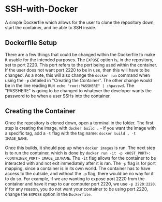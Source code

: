 # SSH-with-Docker
A simple Dockerfile which allows for the user to clone the repository down, start the container, and be able to SSH inside. 


## Dockerfile Setup
There are a few things that could be changed within the Dockerfile to make it usable for the intended purposes. The `EXPOSE` option is, in the repository, set to port 2220. This port refers to the port being used within the container. If the user does not want port 2220 to be in use, then this will have to be changed. As a note, this will also change the `docker run` command when using the `-p` detailed in "Creating the Container". 
The other change would be in the line reading `RUN echo "root:PASSHERE" | chpasswd`. The "PASSHERE" is going to be changed to whatever the developer wants the password to be when a user SSHs into the container.

## Creating the Container
Once the repository is cloned down, open a terminal in the folder. 
The first step is creating the image, with `docker build .` - if you want the image with a specific tag, add a `-t` flag with the tag name: `docker build . -t IMAGE_NAME`.

Once this builds, it should pop up when `docker images` is run. The next step is to run the container, which is done by `docker run -it -p <HOST_PORT>:<CONTAINER_PORT> IMAGE_ID/NAME`.
The `-it` flag allows for the container to be interacted with and not exit immediately after it is ran. The `-p` flag is for port mapping, since a container is in its own world. The container has to have access to the outside, and without the `-p` flag, there would be no way for it to do so. For example, if we are wanting to expose port 2220 from the container and have it map to our computer port 2220, we use `-p 2220:2220`. 
If for any reason, you do not want your container to be using port 2220, change the `EXPOSE` option in the `Dockerfile`.  

